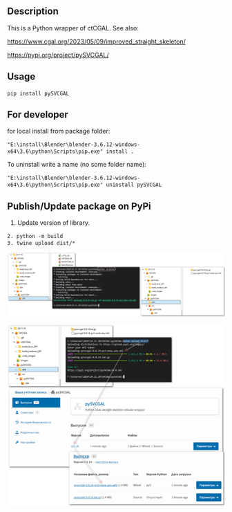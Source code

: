## Description

This is a Python wrapper of ctCGAL. See also:

https://www.cgal.org/2023/05/09/improved_straight_skeleton/

https://pypi.org/project/pySVCGAL/

## Usage

```
pip install pySVCGAL
```

For developer
-------------

for local install from package folder:

```
"E:\install\Blender\blender-3.6.12-windows-x64\3.6\python\Scripts\pip.exe" install .
```

To uninstall write a name (no some folder name):

```
"E:\install\Blender\blender-3.6.12-windows-x64\3.6\python\Scripts\pip.exe" uninstall pySVCGAL
```

## Publish/Update package on PyPi

1. Update version of library.

```
2. python -m build
3. twine upload dist/*
```

![package_build](images/pypi_package_build.001.png)

![package_build](images/pypi_package_publish.001.png)

